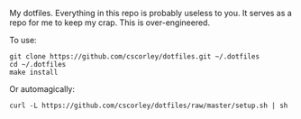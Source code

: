 My dotfiles. Everything in this repo is probably useless to you. It serves as
a repo for me to keep my crap. This is over-engineered. 

To use:

    git clone https://github.com/cscorley/dotfiles.git ~/.dotfiles
    cd ~/.dotfiles
    make install

Or automagically:

    curl -L https://github.com/cscorley/dotfiles/raw/master/setup.sh | sh

